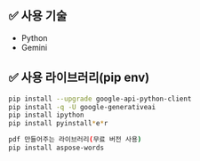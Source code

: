 ## ✅ 사용 기술

- Python
- Gemini

## ✅ 사용 라이브러리(pip env)

```bash
pip install --upgrade google-api-python-client
pip install -q -U google-generativeai
pip install ipython
pip install pyinstall*e*r

pdf 만들어주는 라이브러리(무료 버전 사용)
pip install aspose-words 
```
